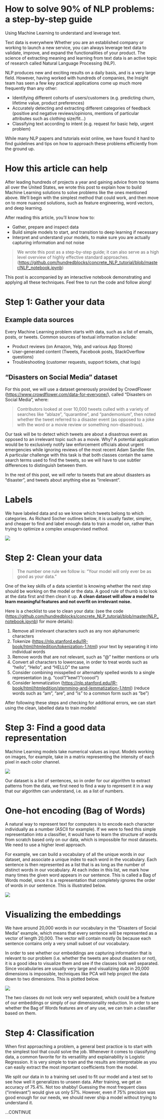 # How to solve 90% of NLP problems: a step-by-step guide
Using Machine Learning to understand and leverage text.

Text data is everywhere
Whether you are an established company or working to launch a new service, you can always leverage text data to validate, improve, and expand the functionalities of your product. The science of extracting meaning and learning from text data is an active topic of research called Natural Language Processing (NLP).

NLP produces new and exciting results on a daily basis, and is a very large field. However, having worked with hundreds of companies, the Insight team has seen a few key practical applications come up much more frequently than any other:

- Identifying different cohorts of users/customers (e.g. predicting churn, lifetime value, product preferences)
- Accurately detecting and extracting different categories of feedback (positive and negative reviews/opinions, mentions of particular attributes such as clothing size/fit…)
- Classifying text according to intent (e.g. request for basic help, urgent problem)

While many NLP papers and tutorials exist online, we have found it hard to find guidelines and tips on how to approach these problems efficiently from the ground up.

# How this article can help
After leading hundreds of projects a year and gaining advice from top teams all over the United States, we wrote this post to explain how to build Machine Learning solutions to solve problems like the ones mentioned above. We’ll begin with the simplest method that could work, and then move on to more nuanced solutions, such as feature engineering, word vectors, and deep learning.

After reading this article, you’ll know how to:

- Gather, prepare and inspect data
- Build simple models to start, and transition to deep learning if necessary
- Interpret and understand your models, to make sure you are actually capturing information and not noise

> We wrote this post as a step-by-step guide; it can also serve as a high level overview of highly effective standard approaches. (https://github.com/hundredblocks/concrete_NLP_tutorial/blob/master/NLP_notebook.ipynb)

This post is accompanied by an interactive notebook demonstrating and applying all these techniques. Feel free to run the code and follow along!

# Step 1: Gather your data
## Example data sources
Every Machine Learning problem starts with data, such as a list of emails, posts, or tweets. Common sources of textual information include:

- Product reviews (on Amazon, Yelp, and various App Stores)
- User-generated content (Tweets, Facebook posts, StackOverflow questions)
- Troubleshooting (customer requests, support tickets, chat logs)

## “Disasters on Social Media” dataset

For this post, we will use a dataset generously provided by CrowdFlower (https://www.crowdflower.com/data-for-everyone/), called “Disasters on Social Media”, where:

> Contributors looked at over 10,000 tweets culled with a variety of searches like “ablaze”, “quarantine”, and “pandemonium”, then noted whether the tweet referred to a disaster event (as opposed to a joke with the word or a movie review or something non-disastrous).

Our task will be to detect which tweets are about a disastrous event as opposed to an irrelevant topic such as a movie. Why? A potential application would be to exclusively notify law enforcement officials about urgent emergencies while ignoring reviews of the most recent Adam Sandler film. A particular challenge with this task is that both classes contain the same search terms used to find the tweets, so we will have to use subtler differences to distinguish between them.

In the rest of this post, we will refer to tweets that are about disasters as “disaster”, and tweets about anything else as “irrelevant”.

# Labels
We have labeled data and so we know which tweets belong to which categories. As Richard Socher outlines below, it is usually faster, simpler, and cheaper to find and label enough data to train a model on, rather than trying to optimize a complex unsupervised method.

![](https://cdn-images-1.medium.com/max/1600/1*CdnxyA_fMXxEcEQ1kUTFRg.png)

# Step 2: Clean your data
> The number one rule we follow is: “Your model will only ever be as good as your data.”

One of the key skills of a data scientist is knowing whether the next step should be working on the model or the data. A good rule of thumb is to look at the data first and then clean it up. **A clean dataset will allow a model to learn meaningful features and not overfit on irrelevant noise.**

Here is a checklist to use to clean your data: (see the code (https://github.com/hundredblocks/concrete_NLP_tutorial/blob/master/NLP_notebook.ipynb) for more details):

1. Remove all irrelevant characters such as any non alphanumeric characters
2. Tokenize (https://nlp.stanford.edu/IR-book/html/htmledition/tokenization-1.html) your text by separating it into individual words
3. Remove words that are not relevant, such as “@” twitter mentions or urls
4. Convert all characters to lowercase, in order to treat words such as “hello”, “Hello”, and “HELLO” the same
5. Consider combining misspelled or alternately spelled words to a single representation (e.g. “cool”/”kewl”/”cooool”)
6. Consider lemmatization (https://nlp.stanford.edu/IR-book/html/htmledition/stemming-and-lemmatization-1.html) (reduce words such as “am”, “are”, and “is” to a common form such as “be”)

After following these steps and checking for additional errors, we can start using the clean, labelled data to train models!

# Step 3: Find a good data representation
Machine Learning models take numerical values as input. Models working on images, for example, take in a matrix representing the intensity of each pixel in each color channel.

![](https://cdn-images-1.medium.com/max/1600/1*6pW5mPAxYhYBZxkc-hKf0A.png)

Our dataset is a list of sentences, so in order for our algorithm to extract patterns from the data, we first need to find a way to represent it in a way that our algorithm can understand, i.e. as a list of numbers.

# One-hot encoding (Bag of Words)
A natural way to represent text for computers is to encode each character individually as a number (ASCII for example). If we were to feed this simple representation into a classifier, it would have to learn the structure of words from scratch based only on our data, which is impossible for most datasets. We need to use a higher level approach.

For example, we can build a vocabulary of all the unique words in our dataset, and associate a unique index to each word in the vocabulary. Each sentence is then represented as a list that is as long as the number of distinct words in our vocabulary. At each index in this list, we mark how many times the given word appears in our sentence. This is called a Bag of Words model, since it is a representation that completely ignores the order of words in our sentence. This is illustrated below.

![](https://cdn-images-1.medium.com/max/1600/1*oQ3suk0Ayc8z8i1QIl5Big.png)

# Visualizing the embeddings
We have around 20,000 words in our vocabulary in the “Disasters of Social Media” example, which means that every sentence will be represented as a vector of length 20,000. The vector will contain mostly 0s because each sentence contains only a very small subset of our vocabulary.

In order to see whether our embeddings are capturing information that is relevant to our problem (i.e. whether the tweets are about disasters or not), it is a good idea to visualize them and see if the classes look well separated. Since vocabularies are usually very large and visualizing data in 20,000 dimensions is impossible, techniques like PCA will help project the data down to two dimensions. This is plotted below.

![](https://cdn-images-1.medium.com/max/1600/1*ikis3EFujlrmVk_JEQMvzQ.png)

The two classes do not look very well separated, which could be a feature of our embeddings or simply of our dimensionality reduction. In order to see whether the Bag of Words features are of any use, we can train a classifier based on them.

# Step 4: Classification
When first approaching a problem, a general best practice is to start with the simplest tool that could solve the job. Whenever it comes to classifying data, a common favorite for its versatility and explainability is Logistic Regression. It is very simple to train and the results are interpretable as you can easily extract the most important coefficients from the model.

We split our data in to a training set used to fit our model and a test set to see how well it generalizes to unseen data. After training, we get an accuracy of 75.4%. Not too shabby! Guessing the most frequent class (“irrelevant”) would give us only 57%. However, even if 75% precision was good enough for our needs, we should never ship a model without trying to understand it.

...CONTINUE 